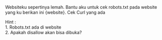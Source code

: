 Websiteku sepertinya lemah. Bantu aku untuk cek robots.txt pada website yang ku berikan ini {website}. Cek Curl yang ada 

Hint : <br>1. Robots.txt ada di website<br>
       2. Apakah disallow akan bisa dibuka?